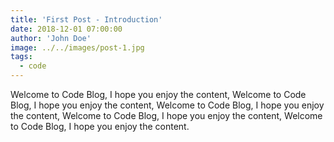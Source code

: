 ```yaml
---
title: 'First Post - Introduction'
date: 2018-12-01 07:00:00
author: 'John Doe'
image: ../../images/post-1.jpg
tags:
  - code
---
```


Welcome to Code Blog, I hope you enjoy the content, Welcome to Code Blog, I hope you enjoy the content, Welcome to Code Blog, I hope you enjoy the content, Welcome to Code Blog, I hope you enjoy the content, Welcome to Code Blog, I hope you enjoy the content.
